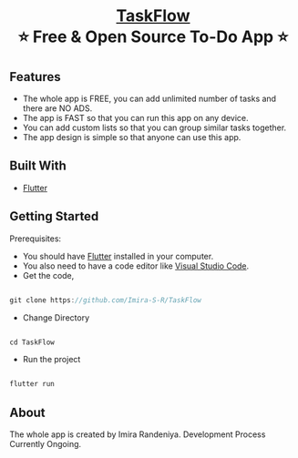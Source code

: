 <h1 align="center" style="border-bottom: none">
    <b>
        <a href="">TaskFlow</a><br>
    </b>
    ⭐️ Free & Open Source To-Do App ⭐️ <br>
</h1>

## Features
- The whole app is FREE, you can add unlimited number of tasks and there are NO ADS.
- The app is FAST so that you can run this app on any device.
- You can add custom lists so that you can group similar tasks together.
- The app design is simple so that anyone can use this app.

## Built With
- [Flutter](https://flutter.dev)

## Getting Started
Prerequisites:
- You should have [Flutter](https://flutter.dev) installed in your computer.
- You also need to have a code editor like [Visual Studio Code](https://code.visualstudio.com).
- Get the code,
```js

git clone https://github.com/Imira-S-R/TaskFlow

```
- Change Directory
```js

cd TaskFlow

```
- Run the project
```js

flutter run

```
## About
The whole app is created by Imira Randeniya. Development Process Currently Ongoing.
